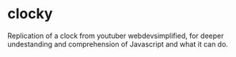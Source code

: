 # clocky
Replication of a clock from youtuber webdevsimplified, for deeper undestanding and comprehension of Javascript and what it can do.
